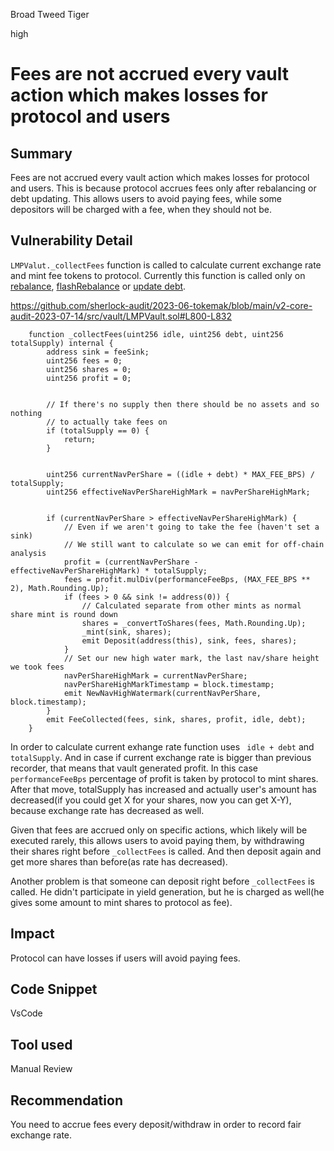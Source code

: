 Broad Tweed Tiger

high

# Fees are not accrued every vault action which makes losses for protocol and users
## Summary
Fees are not accrued every vault action which makes losses for protocol and users. This is because protocol accrues fees only after rebalancing or debt updating. This allows users to avoid paying fees, while some depositors will be charged with a fee, when they should not be.
## Vulnerability Detail
`LMPValut._collectFees` function is called to calculate current exchange rate and mint fee tokens to protocol. Currently this function is called only on [rebalance](https://github.com/sherlock-audit/2023-06-tokemak/blob/main/v2-core-audit-2023-07-14/src/vault/LMPVault.sol#L703), [flashRebalance](https://github.com/sherlock-audit/2023-06-tokemak/blob/main/v2-core-audit-2023-07-14/src/vault/LMPVault.sol#L727) or [update debt](https://github.com/sherlock-audit/2023-06-tokemak/blob/main/v2-core-audit-2023-07-14/src/vault/LMPVault.sol#L797).

https://github.com/sherlock-audit/2023-06-tokemak/blob/main/v2-core-audit-2023-07-14/src/vault/LMPVault.sol#L800-L832
```solidity
    function _collectFees(uint256 idle, uint256 debt, uint256 totalSupply) internal {
        address sink = feeSink;
        uint256 fees = 0;
        uint256 shares = 0;
        uint256 profit = 0;


        // If there's no supply then there should be no assets and so nothing
        // to actually take fees on
        if (totalSupply == 0) {
            return;
        }


        uint256 currentNavPerShare = ((idle + debt) * MAX_FEE_BPS) / totalSupply;
        uint256 effectiveNavPerShareHighMark = navPerShareHighMark;


        if (currentNavPerShare > effectiveNavPerShareHighMark) {
            // Even if we aren't going to take the fee (haven't set a sink)
            // We still want to calculate so we can emit for off-chain analysis
            profit = (currentNavPerShare - effectiveNavPerShareHighMark) * totalSupply;
            fees = profit.mulDiv(performanceFeeBps, (MAX_FEE_BPS ** 2), Math.Rounding.Up);
            if (fees > 0 && sink != address(0)) {
                // Calculated separate from other mints as normal share mint is round down
                shares = _convertToShares(fees, Math.Rounding.Up);
                _mint(sink, shares);
                emit Deposit(address(this), sink, fees, shares);
            }
            // Set our new high water mark, the last nav/share height we took fees
            navPerShareHighMark = currentNavPerShare;
            navPerShareHighMarkTimestamp = block.timestamp;
            emit NewNavHighWatermark(currentNavPerShare, block.timestamp);
        }
        emit FeeCollected(fees, sink, shares, profit, idle, debt);
    }
```

In order to calculate current exhange rate function uses ` idle + debt` and `totalSupply`. And in case if current exchange rate is bigger than previous recorder, that means that vault generated profit. In this case `performanceFeeBps` percentage of profit is taken by protocol to mint shares. After that move, totalSupply has increased and actually user's amount has decreased(if you could get X for your shares, now you can get X-Y), because exchange rate has decreased as well.

Given that fees are accrued only on specific actions, which likely will be executed rarely, this allows users to avoid paying them, by withdrawing their shares right before `_collectFees` is called. And then deposit again and get more shares than before(as rate has decreased).

Another problem is that someone can deposit right before `_collectFees` is called. He didn't participate in yield generation, but he is charged as well(he gives some amount to mint shares to protocol as fee).
## Impact
Protocol can have losses if users will avoid paying fees.
## Code Snippet
VsCode
## Tool used

Manual Review

## Recommendation
You need to accrue fees every deposit/withdraw in order to record fair exchange rate.